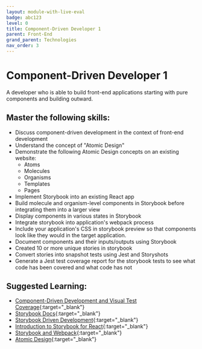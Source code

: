 ```yaml
---
layout: module-with-live-eval
badge: abc123
level: 0
title: Component-Driven Developer 1
parent: Front-End
grand_parent: Technologies
nav_order: 3
---
```

# Component-Driven Developer 1

A developer who is able to build front-end applications starting with pure components and building outward.

## Master the following skills:

- Discuss component-driven development in the context of front-end development
- Understand the concept of "Atomic Design"
- Demonstrate the following Atomic Design concepts on an existing website:
  - Atoms
  - Molecules
  - Organisms
  - Templates
  - Pages
- Implement Storybook into an existing React app
- Build molecule and organism-level components in Storybook before integrating them into a larger view
- Display components in various states in Storybook
- Integrate storybook into application's webpack process
- Include your application's CSS in storybook preview so that components look like they would in the target application.
- Document components and their inputs/outputs using Storybook
- Created 10 or more unique stories in storybook
- Convert stories into snapshot tests using Jest and Storyshots
- Generate a Jest test coverage report for the storybook tests to see what code has been covered and what code has not

## Suggested Learning:

- [Component-Driven Development and Visual Test Coverage](https://www.youtube.com/watch?reload=9&v=UGnJ820L8-E){:target="\_blank"}
- [Storybook Docs](https://storybook.js.org/){:target="\_blank"}
- [Storybook Driven Development](https://medium.com/nulogy/storybook-driven-development-a3c517276c07){:target="\_blank"}
- [Introduction to Storybook for React](https://storybook.js.org/docs/react/get-started/introduction){:target="\_blank"}
- [Storybook and Webpack](https://storybook.js.org/docs/react/configure/webpack){:target="\_blank"}
- [Atomic Design](https://bradfrost.com/blog/post/atomic-web-design/){:target="\_blank"}

